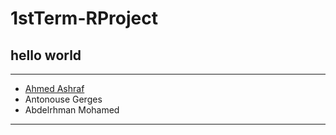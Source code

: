 # 1stTerm-RProject
## hello world
---------

- [Ahmed Ashraf](ahmedashraf20212324@gmail.com)
- Antonouse Gerges
- Abdelrhman Mohamed 


--------
